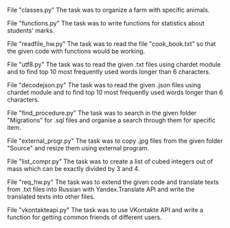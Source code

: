 File "classes.py"
The task was to organize a farm with specific animals.

File "functions.py"
The task was to write functions for statistics about students' marks.

File "readfile_hw.py"
The task was to read the file "cook_book.txt" so that the given code with functions would be working.

File "utf8.py"
The task was to read the given .txt files using chardet module and to find top 10 most frequently used words longer than 6 characters.

File "decodejson.py"
The task was to read the given .json files using chardet module and to find top 10 most frequently used words longer than 6 characters.

File "find_procedure.py"
The task was to search in the given folder "Migrations" for .sql files and organise a search through them for specific item.

File "external_progr.py"
The task was to copy .jpg files from the given folder "Source" and resize them using external program.

File "list_compr.py"
The task was to create a list of cubed integers out of mass which can be exactly divided by 3 and 4.

File "req_hw.py"
The task was to extend the given code and translate texts from .txt files into Russian with Yandex.Translate API and write the translated texts into other files.

File "vkontakteapi.py"
The task was to use VKontakte API and write a function for getting common friends of different users.